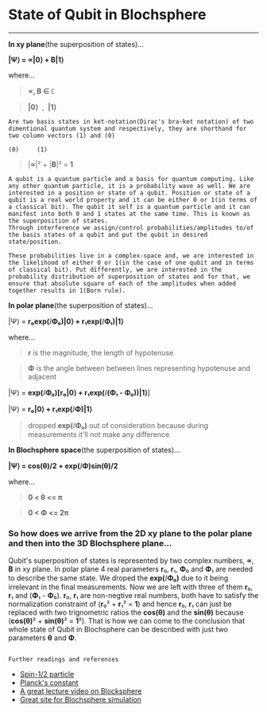 # State of Qubit in Blochsphere
---

__In xy plane__(the superposition of states)...


**|Ψ⟩ = &prop;|0&rang; + &Beta;|1&rang;**

where...

> **&prop;, &Beta; &isin; &complexes;**

> **|0&rang;** &nbsp;,&nbsp;  **|1&rang;** 

```
Are two basis states in ket-notation(Dirac's bra-ket notation) of two dimentional quantum system and respectively, they are shorthand for two column vectors (1) and (0) 
	                                                                                                                                                     (0)     (1)
```
 
> |**&prop;**|&sup2; + |**&Beta;**|&sup2; = **1**

```
A qubit is a quantum particle and a basis for quantum computing. Like any other quantum particle, it is a probability wave as well. We are interested in a position or state of a qubit. Position or state of a qubit is a real world property and it can be either 0 or 1(in terms of a classical bit). The qubit it self is a quantum particle and it can manifest into both 0 and 1 states at the same time. This is known as the superposition of states.  
Through interference we assign/control probabilities/amplitudes to/of the basis states of a qubit and put the qubit in desired state/position.

These probabilities live in a complex-space and, we are interested in the likelihood of either 0 or 1(in the case of one qubit and in terms of classical bit). Put differently, we are interested in the probability distribution of superposition of states and for that, we ensure that absolute square of each of the amplitudes when added together results in 1(Born rule).      
```

__In polar plane__(the superposition of states)...

|&Psi;&rang; = **r&#x2080;exp(&ImaginaryI;&Phi;&#x2080;)|0&rang; + r&#x2081;exp(&ImaginaryI;&Phi;&#x2081;)|1&rang;**

where...

> **r** is the magnitude, the length of hypotenuse

> **&Phi;** is the angle between between lines representing hypotenuse and adjacent

|&Psi;&rang; = **exp(&ImaginaryI;&Phi;&#x2080;)[r&#x2080;|0&rang; + r&#x2081;exp(&ImaginaryI;(&Phi;&#x2081; - &Phi;&#x2080;))|1&rang;**]

|&Psi;&rang; = **r&#x2080;|0&rang; + r&#x2081;exp(&ImaginaryI;&Phi;)|1&rang;**

> dropped **exp(&ImaginaryI;&Phi;&#x2080;)** out of consideration because during measurements it'll not make any difference

__In Blochsphere space__(the superposition of states)...

**|&Psi;&rang; = cos(&theta;)/2 + exp(&ImaginaryI;&Phi;)sin(&theta;)/2**
 
where...

 > **0 &lt; &theta; &lt;= &pi;**

 > **0 &lt; &Phi; &lt;= 2&pi;**


### So how does we arrive from the 2D **xy plane** to the **polar plane** and then into the 3D **Blochsphere plane**...

Qubit's superposition of states is represented by two complex numbers, **&prop;**, **&Beta;** in xy plane. In polar plane 4 real parameters  **r**&#x2080;, **r**&#x2081;, **&Phi;**&#x2080; and  **&Phi;**&#x2081; are needed to describe the same state. We droped the **exp(&ImaginaryI;&Phi;&#x2080;)** due to it being irrelevant in the final measurements. Now we are left with three of them **r**&#x2080;, **r**&#x2081; and (**&Phi;**&#x2081; - **&Phi;**&#x2080;).
 **r**&#x2080;, **r**&#x2081; are non-negtive real numbers, both have to satisfy the normalization constraint of (**r**&#x2080;&sup2; + **r**&#x2081;&sup2; = **1**) and hence **r**&#x2080;, **r**&#x2081; can just be replaced with two trignometric ratios the **cos(&theta;)** and the **sin(&theta;)** because (**cos(&theta;)**&sup2; + **sin(&theta;)**&sup2; = **1**&sup2;). That is how we can come to the conclusion that whole state of Qubit in Blochsphere can be described with just two parameters **&theta;** and **&Phi;**.  

``` 

Further readings and references

```
* [Spin-1/2 particle](https://en.wikipedia.org/wiki/Spin-%C2%BD)
* [Planck's constant](https://en.wikipedia.org/wiki/Planck_constant)
* [A great lecture video on Blocksphere](https://www.youtube.com/watch?v=vUVkS1XZVCc)
* [Great site for Blochsphere simulation](https://www.st-andrews.ac.uk/physics/quvis/simulations_html5/sims/blochsphere/blochsphere.html)

